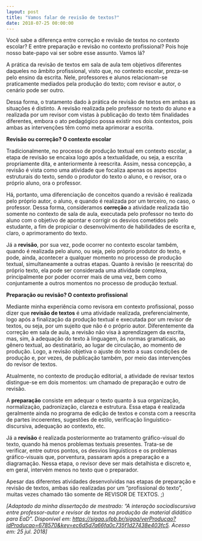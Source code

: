 ```yaml
---
layout: post
title: "Vamos falar de revisão de textos?"
date: 2018-07-25 00:00:00
---
```

Você sabe a diferença entre correção e revisão de textos no contexto escolar? E entre preparação e revisão no contexto profissional? Pois hoje nosso bate-papo vai ser sobre esse assunto. Vamos lá?

A prática da revisão de textos em sala de aula tem objetivos diferentes daqueles no âmbito profissional, visto que, no contexto escolar, preza-se pelo ensino da escrita. Nele, professores e alunos relacionam-se praticamente mediados pela produção do texto; com revisor e autor, o cenário pode ser outro. 

Dessa forma, o tratamento dado à prática de revisão de textos em ambas as situações é distinto. A revisão realizada pelo professor no texto do aluno e a realizada por um revisor com vistas à publicação do texto têm finalidades diferentes, embora o ato pedagógico possa existir nos dois contextos, pois ambas as intervenções têm como meta aprimorar a escrita.

**Revisão ou correção? O contexto escolar**

Tradicionalmente, no processo de produção textual em contexto escolar, a etapa de revisão se encaixa logo após a textualidade, ou seja, a escrita propriamente dita, e anteriormente à reescrita. Assim, nessa concepção, a revisão é vista como uma atividade que focaliza apenas os aspectos estruturais do texto, sendo o produtor do texto o aluno, e o revisor, ora o próprio aluno, ora o professor. 

Há, portanto, uma diferenciação de conceitos quando a revisão é realizada pelo próprio autor, o aluno, e quando é realizada por um terceiro, no caso, o professor. Dessa forma, consideramos **correção** a atividade realizada tão somente no contexto de sala de aula, executada pelo professor no texto do aluno com o objetivo de apontar e corrigir os desvios cometidos pelo estudante, a fim de propiciar o desenvolvimento de habilidades de escrita e, claro, o aprimoramento do texto. 

Já a **revisão**, por sua vez, pode ocorrer no contexto escolar também, quando é realizada pelo aluno, ou seja, pelo próprio produtor do texto, e pode, ainda, acontecer a qualquer momento no processo de produção textual, simultaneamente a outras etapas. Quanto à revisão (e reescrita) do próprio texto, ela pode ser considerada uma atividade complexa, principalmente por poder ocorrer mais de uma vez, bem como conjuntamente a outros momentos no processo de produção textual.

**Preparação ou revisão? O contexto profissional**

Mediante minha experiência como revisora em contexto profissional, posso dizer que **revisão de textos** é uma atividade realizada, preferencialmente, logo após a finalização da produção textual e executada por um revisor de textos, ou seja, por um sujeito que não é o próprio autor. Diferentemente da correção em sala de aula, a revisão não visa à aprendizagem da escrita, mas, sim, à adequação do texto à linguagem, às normas gramaticais, ao gênero textual, ao destinatário, ao lugar de circulação, ao momento de produção. Logo, a revisão objetiva o ajuste do texto a suas condições de produção e, por vezes, de publicação também, por meio das intervenções do revisor de textos.

Atualmente, no contexto de produção editorial, a atividade de revisar textos distingue-se em dois momentos: um chamado de preparação e outro de revisão. 

A **preparação** consiste em adequar o texto quanto à sua organização, normalização, padronização, clareza e estrutura. Essa etapa é realizada geralmente ainda no programa de edição de textos e consta com a reescrita de partes incoerentes, sugestões de estilo, verificação linguístico-discursiva, adequação ao contexto, etc.

Já a **revisão** é realizada posteriormente ao tratamento gráfico-visual do texto, quando há menos problemas textuais presentes. Trata-se de verificar, entre outros pontos, os desvios linguísticos e os problemas gráfico-visuais que, porventura, passaram após a preparação e a diagramação. Nessa etapa, o revisor deve ser mais detalhista e discreto e, em geral, intervém menos no texto que o preparador.

Apesar das diferentes atividades desenvolvidas nas etapas de preparação e revisão de textos, ambas são realizadas por um “profissional do texto”, muitas vezes chamado tão somente de REVISOR DE TEXTOS. ;)

_[Adaptado da minha dissertação de mestrado: “A interação sociodiscursiva entre professor-autor e revisor de textos na produção de material didático para EaD”. Disponível em: <https://sigaa.ufpb.br/sigaa/verProducao?idProducao=678570&key=ec6d5d7a66fa0c735f1d27438e403fc5>. Acesso em: 25 jul. 2018]_
